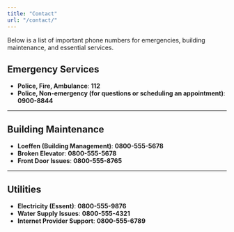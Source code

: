 ```yaml
---
title: "Contact"
url: "/contact/"
---
```


Below is a list of important phone numbers for emergencies, building maintenance, and essential services.

## **Emergency Services**
- **Police, Fire, Ambulance**: **112**  
- **Police, Non-emergency (for questions or scheduling an appointment)**: **0900-8844**

---

## **Building Maintenance**
- **Loeffen (Building Management)**: **0800-555-5678**  
- **Broken Elevator**: **0800-555-5678**  
- **Front Door Issues**: **0800-555-8765**

---

## **Utilities**
- **Electricity (Essent)**: **0800-555-9876**  
- **Water Supply Issues**: **0800-555-4321**  
- **Internet Provider Support**: **0800-555-6789**
